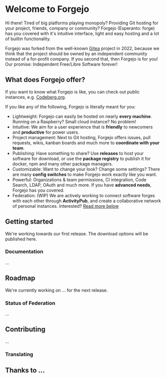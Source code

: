 # Welcome to Forgejo

Hi there! Tired of big platforms playing monopoly?
Providing Git hosting for your project, friends, company or community?
Forgejo (Esperanto: forge) has you covered with it's intuitive interface,
light and easy hosting and a lot of builtin functionality.

Forgejo was forked from the well-known [Gitea](https://gitea.io) project in 2022,
because we think that the project should be owned by an independent community instead of a for-profit company.
If you second that, then Forgejo is for you!
Our promise: Independent Free/Libre Software forever!


## What does Forgejo offer?

If you want to know what Forgejo is like,
you can check out public instances<!-- could become link to list -->,
e.g. [Codeberg.org](https://codeberg.org).

If you like any of the following, Forgejo is literally meant for you:

- Lightweight: Forgejo can easily be hosted on nearly **every machine**.
  Running on a Raspberry? Small cloud instance? No problem!
- Intuitive: We aim for a user experience that is **friendly** to newcomers and **productive** for power users.
- Project management: Next to Git hosting, Forgejo offers issues,
  pull requests, wikis, kanban boards and much more to **coordinate with your team**.
- Publishing: Have something to share? Use **releases** to host your software for download,
  or use the **package registry** to publish it for docker, npm and many other package managers.
- Customizable: Want to change your look? Change some settings?
  There are many **config switches** to make Forgejo work exactly like you want.
- Powerful: Organizations & team permissions, CI integration, Code Search, LDAP, OAuth and much more.
  If you have **advanced needs**, Forgejo has you covered.
- Federation: (WIP) We are actively working to connect software forges with each other through **ActivityPub**,
  and create a collaborative network of personal instances.
  Interested? [Read more below](#Status-of-federation)


## Getting started

We're working towards our first release.
The download options will be published here.

### Documentation

...

## Roadmap

We're currently working on ... for the next release.


### Status of Federation

...


## Contributing

... 

### Translating

## Thanks to ...